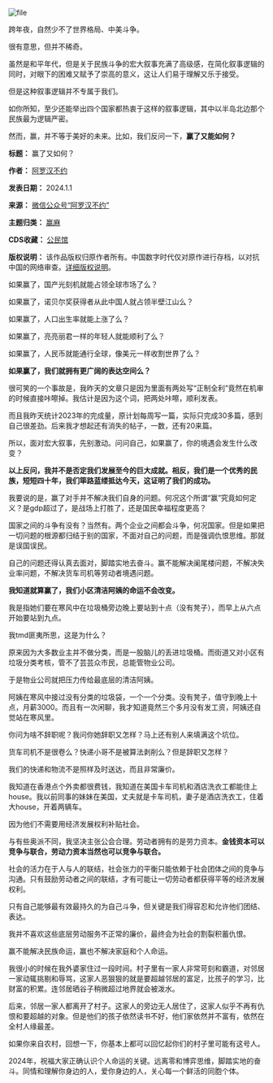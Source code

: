 ![file](https://chinadigitaltimes.net/chinese/files/2024/01/image-1704109137464.png)


跨年夜，自然少不了世界格局、中美斗争。


很有意思，但并不稀奇。


虽然是和平年代，但是关于民族斗争的宏大叙事充满了高级感，在简化叙事逻辑的同时，对眼下的困难又赋予了崇高的意义，这让人们易于理解又乐于接受。


但是这种叙事逻辑并不专属于我们。


如你所知，至少还能举出四个国家都热衷于这样的叙事逻辑，其中以半岛北边那个民族最为逻辑严密。


然而，赢，并不等于美好的未来。比如，我们反问一下，**赢了又能如何？** 




**标题：** 赢了又如何？  

**作者：** [阿罗汉不约](https://chinadigitaltimes.net/space/阿罗汉不约)  

**发表日期：** 2024.1.1  

**来源：** [微信公众号“阿罗汉不约”](https://web.archive.org/web/https://mp.weixin.qq.com/s/DhC73o9gbtdxMKYY-qyVsw)  

**主题归类：** [赢麻](https://chinadigitaltimes.net/space/赢麻)  

**CDS收藏：** [公民馆](https://chinadigitaltimes.net/space/%E5%85%AC%E6%B0%91%E9%A6%86)  

**版权说明：** 该作品版权归原作者所有。中国数字时代仅对原作进行存档，以对抗中国的网络审查。[详细版权说明](https://chinadigitaltimes.net/chinese/copyright)。


如果赢了，国产光刻机就能占领全球市场了么？


如果赢了，诺贝尔奖获得者从此中国人就占领半壁江山么？


如果赢了，人口出生率就能上涨了么？


如果赢了，亮亮丽君一样的年轻人就能顺利了么？


如果赢了，人民币就能通行全球，像美元一样收割世界了么？


**如果赢了，我们就拥有更广阔的表达空间么？** 


很可笑的一个事故是，我昨天的文章只是因为里面有两处写“正制全利”竟然在机审的时候直接咔嚓掉。我估计是因为这个词，把两处咔嚓，顺利发表。


而且我昨天统计2023年的完成量，原计划每周写一篇，实际只完成30多篇，感到自己很差劲。后来我才想起还有消失的帖子，一数，还有20来篇。


所以，面对宏大叙事，先别激动。问问自己，如果赢了，你的境遇会发生什么改变？


**以上反问，我并不是否定我们发展至今的巨大成就。相反，我们是一个优秀的民族，短短四十年，我们筚路蓝缕抵达今天，这证明了我们的成功。** 


我要说的是，赢了对手并不解决我们自身的问题。何况这个所谓“赢”究竟如何定义？是gdp超过了，是战场上打胜了，还是国民幸福程度更高？


国家之间的斗争有没有？当然有。两个企业之间都会斗争，何况国家。但是如果把一切问题的根源都归结于别的国家，不面对自己的问题，而是强调仇恨思维。那就是误国误民。


自己的问题还得认真去面对，脚踏实地去奋斗。赢不能解决阑尾楼问题，不解决失业率问题，不解决货车司机等劳动者境遇问题。


**我知道就算赢了，我们小区清洁阿姨的命运不会改变。** 


我是指她们要在寒风中在垃圾桶旁边晚上要站到十点（没有凳子），而早上从六点开始要站到九点。


我tmd匪夷所思，这是为什么？


原来因为大多数业主并不做分类，而是一股脑儿的丢进垃圾桶。而街道又对小区有垃圾分类考核，管不了芸芸众市民，总能管物业公司。


于是物业公司就把压力传给最底层的清洁阿姨。


阿姨在寒风中接过没有分类的垃圾袋，一个一个分类。没有凳子，值守到晚上十点，月薪3000。而且有一次闲聊，我才知道竟然三个多月没有发工资，阿姨还自觉站在寒风里。


你问为啥不辞职呢？我问你她辞职又怎样？马上还有别人来填满这个坑位。


货车司机不是很卷么？快递小哥不是被算法剥削么？但是辞职又怎样？


我们的快递和物流不是照样及时送达，而且非常廉价。


我知道在香港点个外卖都很费钱，我知道在美国卡车司机和酒店洗衣工都能住上house。我以前同事的妹妹在美国，丈夫就是卡车司机，妻子是酒店洗衣工，住着大house，开着两辆车。


因为他们不需要用经济发展权利补贴社会。


与有些奥派不同，我坚决主张公会合理。劳动者拥有的是劳力资本。**金钱资本可以竞争与联合，劳动力资本当然也可以竞争与联合。** 


社会的活力在于人与人的联结，社会张力的平衡只能依赖于社会团体之间的竞争与沟通。只有鼓励劳动者之间的联结，才有可能让一切劳动者都获得平等的经济发展权利。


只有自己能够最有效最持久的为自己斗争，但关键是我们得容忍和允许他们团结、表达。


我并不喜欢这些底层劳动服务不正常的廉价，最终会为社会的割裂积蓄仇恨。


赢不能解决民族命运，赢也不解决家庭和个人命运。


我很小的时候在我外婆家住过一段时间。村子里有一家人非常苛刻和霸道，对邻居一家动辄挑剔和辱骂，这家人恶狠狠的就是要超越邻居的富足，比孩子的学习，比财富的积累。连邻居晒谷子稍微超过地界就会被泼水。


后来，邻居一家人都离开了村子。这家人的旁边无人居住了，这家人似乎不再有仇恨和要超越的对象。但是他们的孩子依然读书不好，他们家依然并不富有，依然在全村人缘最差。


如果你来自农村，回想一下，你基本上都可以回忆起你们的村子里可能有这号人。


2024年，祝福大家正确认识个人命运的关键。远离零和博弈思维，脚踏实地的奋斗。同情和理解你身边的人，爱你身边的人，关心每一个鲜活的同胞个体。

